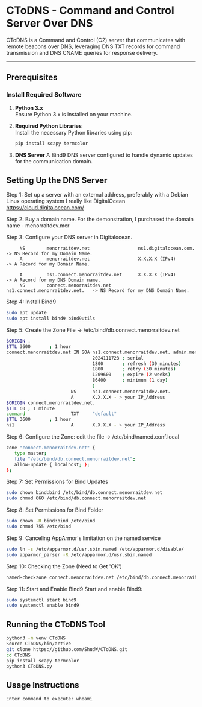 
# CToDNS - Command and Control Server Over DNS

CToDNS is a Command and Control (C2) server that communicates with remote beacons over DNS, leveraging DNS TXT records for command transmission and DNS CNAME queries for response delivery.

---

## Prerequisites

### Install Required Software
1. **Python 3.x**  
   Ensure Python 3.x is installed on your machine.
   
2. **Required Python Libraries**  
   Install the necessary Python libraries using pip:
   ```bash
   pip install scapy termcolor
   ```
3. **DNS Server**
A Bind9 DNS server configured to handle dynamic updates for the communication domain.


## Setting Up the DNS Server

Step 1: Set up a server with an external address, preferably with a Debian Linux operating system
        I really like DigitalOcean
        https://cloud.digitalocean.com/

Step 2: Buy a domain name.
        For the demonstration, I purchased the domain name - menorraitdev.mer

Step 3: Configure your DNS server in Digitalocean.

         NS        menorraitdev.net                  ns1.digitalocean.com.           -> NS Record for my Domain Name.
         A         menorraitdev.net                  X.X.X.X (IPv4)                  -> A Record for my Domain Name.

         A         ns1.connect.menorraitdev.net      X.X.X.X (IPv4)                  -> A Record for my DNS Domain name.
         NS        connect.menorraitdev.net          ns1.connect.menorraitdev.net.   -> NS Record for my DNS Domain Name.

Step 4: Install Bind9
 ```bash
sudo apt update
sudo apt install bind9 bind9utils
```

Step 5: Create the Zone File ->  /etc/bind/db.connect.menorraitdev.net

```bash
$ORIGIN .
$TTL 3600       ; 1 hour
connect.menorraitdev.net IN SOA ns1.connect.menorraitdev.net. admin.menorraitdev.net. (
                                2024111723 ; serial
                                1800       ; refresh (30 minutes)
                                1800       ; retry (30 minutes)
                                1209600    ; expire (2 weeks)
                                86400      ; minimum (1 day)
                                )
                        NS      ns1.connect.menorraitdev.net.
                        A       X.X.X.X - > your IP_Address
$ORIGIN connect.menorraitdev.net.
$TTL 60 ; 1 minute
command                 TXT     "default"
$TTL 3600       ; 1 hour
ns1                     A       X.X.X.X - > your IP_Address
```

Step 6: Configure the Zone: edit the file ->  /etc/bind/named.conf.local
 ```bash
zone "connect.menorraitdev.net" {
    type master;
    file "/etc/bind/db.connect.menorraitdev.net";
    allow-update { localhost; };
};
```

Step 7: Set Permissions for Bind Updates
```bash
sudo chown bind:bind /etc/bind/db.connect.menorraitdev.net
sudo chmod 660 /etc/bind/db.connect.menorraitdev.net
```

Step 8: Set Permissions for Bind Folder
```bash
sudo chown -R bind:bind /etc/bind
sudo chmod 755 /etc/bind
```

Step 9: Canceling AppArmor's limitation on the named service
```bash
sudo ln -s /etc/apparmor.d/usr.sbin.named /etc/apparmor.d/disable/
sudo apparmor_parser -R /etc/apparmor.d/usr.sbin.named
```

Step 10: Checking the Zone (Need to Get 'OK')
```bash
named-checkzone connect.menorraitdev.net /etc/bind/db.connect.menorraitdev.net
```

Step 11: Start and Enable Bind9
Start and enable Bind9:
```bash
sudo systemctl start bind9
sudo systemctl enable bind9

```

## Running the CToDNS Tool
```bash
python3 -m venv CToDNS
Source CToDNS/bin/active
git clone https://github.com/ShudW/CToDNS.git
cd CToDNS
pip install scapy termcolor
python3 CToDNS.py
```

## Usage Instructions
```bash
Enter command to execute: whoami
```

